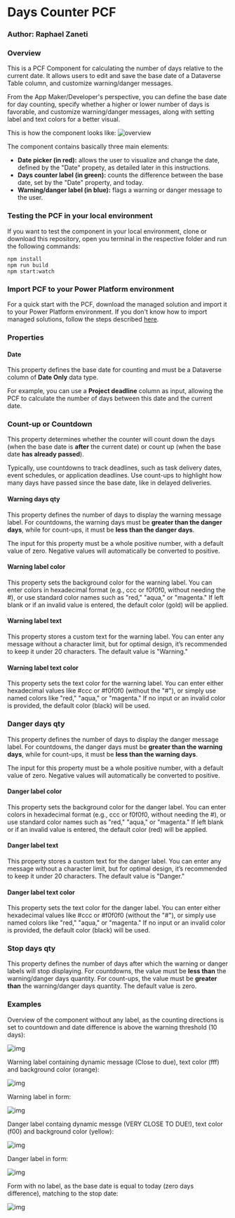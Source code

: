 # Days Counter PCF
### Author: Raphael Zaneti

### Overview
This is a PCF Component for calculating the number of days relative to the current date. It allows users to edit and save the base date of a Dataverse Table column, and customize warning/danger messages. 

From the App Maker/Developer's perspective, you can define the base date for day counting, specify whether a higher or lower number of days is favorable, and customize warning/danger messages, along with setting label and text colors for a better visual.

This is how the component looks like:
![overview](https://github.com/raphaelzaneti/pcf-gallery/blob/main/daysCounter/daysCounter/img/overview.png?raw=true)

The component contains basically three main elements:
- **Date picker (in red):** allows the user to visualize and change the date, defined by the "Date" propety, as detailed later in this instructions. 
- **Days counter label (in green):** counts the difference between the base date, set by the "Date" property, and today.
- **Warning/danger label (in blue):** flags a warning or danger message to the user. 


### Testing the PCF in your local environment
If you want to test the component in your local environment, clone or download this repository, open you terminal in the respective folder and run the following commands:

```
npm install
npm run build
npm start:watch
```

### Import PCF to your Power Platform environment
For a quick start with the PCF, download the managed solution and import it to your Power Platform environment. If you don't know how to import managed solutions, follow the steps described [here](https://learn.microsoft.com/en-us/power-apps/maker/data-platform/import-update-export-solutions).


### Properties

#### Date
This property defines the base date for counting and must be a Dataverse column of **Date Only** data type.

For example, you can use a **Project deadline** column as input, allowing the PCF to calculate the number of days between this date and the current date.

### Count-up or Countdown
This property determines whether the counter will count down the days (when the base date is **after** the current date) or count up (when the base date **has already passed**).

Typically, use countdowns to track deadlines, such as task delivery dates, event schedules, or application deadlines. Use count-ups to highlight how many days have passed since the base date, like in delayed deliveries.  

#### Warning days qty
This property defines the number of days to display the warning message label. For countdowns, the warning days must be **greater than the danger days**, while for count-ups, it must be **less than the danger days**.

The input for this property must be a whole positive number, with a default value of zero. Negative values will automatically be converted to positive.

#### Warning label color
This property sets the background color for the warning label. You can enter colors in hexadecimal format (e.g., ccc or f0f0f0, without needing the #), or use standard color names such as "red," "aqua," or "magenta." If left blank or if an invalid value is entered, the default color (gold) will be applied.

#### Warning label text
This property stores a custom text for the warning label. You can enter any message without a character limit, but for optimal design, it’s recommended to keep it under 20 characters. The default value is "Warning."

#### Warning label text color
This property sets the text color for the warning label. You can enter either hexadecimal values like #ccc or #f0f0f0 (without the "#"), or simply use named colors like "red," "aqua," or "magenta." If no input or an invalid color is provided, the default color (black) will be used.

### Danger days qty
This property defines the number of days to display the danger message label. For countdowns, the danger days must be **greater than the warning days**, while for count-ups, it must be **less than the warning days**.

The input for this property must be a whole positive number, with a default value of zero. Negative values will automatically be converted to positive.

#### Danger label color
This property sets the background color for the danger label. You can enter colors in hexadecimal format (e.g., ccc or f0f0f0, without needing the #), or use standard color names such as "red," "aqua," or "magenta." If left blank or if an invalid value is entered, the default color (red) will be applied.

#### Danger label text
This property stores a custom text for the danger label. You can enter any message without a character limit, but for optimal design, it’s recommended to keep it under 20 characters. The default value is "Danger."

#### Danger label text color
This property sets the text color for the danger label. You can enter either hexadecimal values like #ccc or #f0f0f0 (without the "#"), or simply use named colors like "red," "aqua," or "magenta." If no input or an invalid color is provided, the default color (black) will be used.

### Stop days qty
This property defines the number of days after which the warning or danger labels will stop displaying. For countdowns, the value must be **less than** the warning/danger days quantity. For count-ups, the value must be **greater than** the warning/danger days quantity. The default value is zero.


### Examples
Overview of the component without any label, as the counting directions is set to countdown and date difference is above the warning threshold (10 days):

![img](https://github.com/raphaelzaneti/pcf-gallery/blob/main/daysCounter/daysCounter/img/empty%20label%20for%20above%20threshold.png?raw=true)

Warning label containing dynamic message (Close to due), text color (fff) and background color (orange): 

![img](https://github.com/raphaelzaneti/pcf-gallery/blob/main/daysCounter/daysCounter/img/warning%20label%20config.png?raw=true)

Warning label in form:

![img](https://github.com/raphaelzaneti/pcf-gallery/blob/main/daysCounter/daysCounter/img/warning%20label%20in%20form.png?raw=true)

Danger label containg dynamic messge (VERY CLOSE TO DUE!), text color (f00) and background color (yellow):

![img](https://github.com/raphaelzaneti/pcf-gallery/blob/main/daysCounter/daysCounter/img/danger%20label%20config.png?raw=true)

Danger label in form:

![img](https://github.com/raphaelzaneti/pcf-gallery/blob/main/daysCounter/daysCounter/img/danger%20label%20in%20form.png?raw=true)

Form with no label, as the base date is equal to today (zero days difference), matching to the stop date:

![img](https://github.com/raphaelzaneti/pcf-gallery/blob/main/daysCounter/daysCounter/img/empty%20label%20for%20daysqty%20eq%20zero.png?raw=true)
